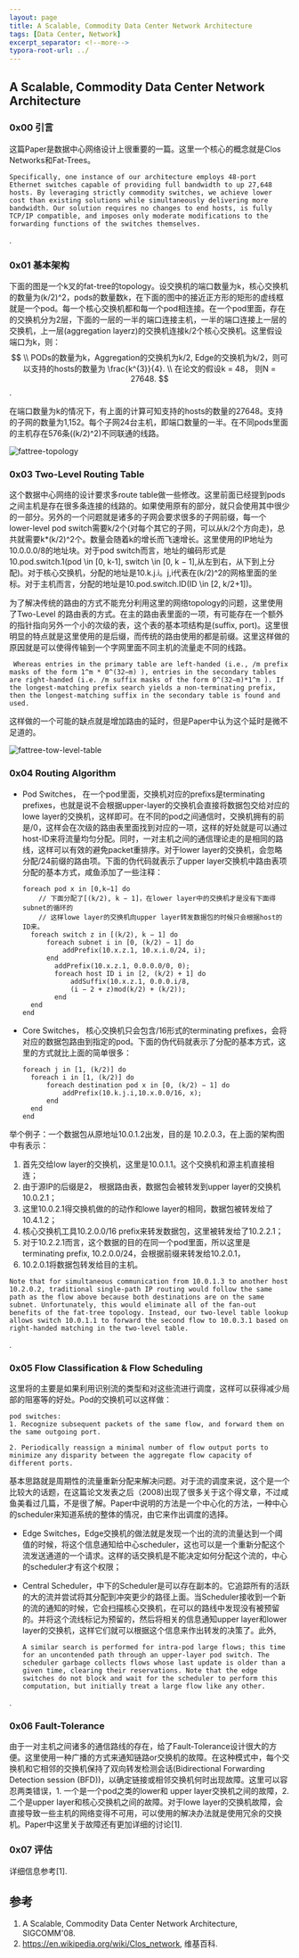 ```yaml
---
layout: page
title: A Scalable, Commodity Data Center Network Architecture
tags: [Data Center, Network]
excerpt_separator: <!--more-->
typora-root-url: ../
---
```


## A Scalable, Commodity Data Center Network Architecture

### 0x00 引言

  这篇Paper是数据中心网络设计上很重要的一篇。这里一个核心的概念就是Clos Networks和Fat-Trees。

```
Specifically, one instance of our architecture employs 48-port Ethernet switches capable of providing full bandwidth to up 27,648 hosts. By leveraging strictly commodity switches, we achieve lower cost than existing solutions while simultaneously delivering more bandwidth. Our solution requires no changes to end hosts, is fully TCP/IP compatible, and imposes only moderate modifications to the forwarding functions of the switches themselves.
```

.

### 0x01 基本架构

下面的图是一个k叉的fat-tree的topology。设交换机的端口数量为k，核心交换机的数量为(k/2)^2，pods的数量数k，在下面的图中的接近正方形的矩形的虚线框就是一个pod。每一个核心交换机都和每一个pod相连接。在一个pod里面，存在的交换机分为2层，下面的一层的一半的端口连接主机，一半的端口连接上一层的交换机，上一层(aggregation layerz)的交换机连接k/2个核心交换机。这里假设端口为k，则：
$$
\\ PODs的数量为k，Aggregation的交换机为k/2, Edge的交换机为k/2，则可以支持的hosts的数量为 \frac{k^{3}}{4}. \\
在论文的假设k = 48， 则N = 27648.
$$
.

在端口数量为k的情况下，有上面的计算可知支持的hosts的数量的27648。支持的子网的数量为1,152。每个子网24台主机，即端口数量的一半。在不同pods里面的主机存在576条((k/2)^2)不同联通的线路。

![fattree-topology](/assets/img/fattree-topology.png)

### 0x03 Two-Level Routing Table

  这个数据中心网络的设计要求多route table做一些修改。这里前面已经提到pods之间主机是存在很多条连接的线路的。如果使用原有的部分，就只会使用其中很少的一部分。另外的一个问题就是诸多的子网会要求很多的子网前缀，每一个lower-level pod switch需要k/2个(对每个其它的子网，可以从k/2个方向走)，总共就需要k*(k/2)^2个。数量会随着k的增长而飞速增长。这里使用的IP地址为10.0.0.0/8的地址块。对于pod switch而言，地址的编码形式是10.pod.switch.1(pod \in [0, k-1], switch \in  [0, k − 1],从左到右，从下到上分配)。对于核心交换机，分配的地址是10.k.j.i。j,i代表在(k/2)^2的网格里面的坐标。对于主机而言，分配的地址是10.pod.switch.ID(ID \in  [2, k/2+1])。

  为了解决传统的路由的方式不能充分利用这里的网络topology的问题，这里使用了Two-Level 的路由表的方式。在主的路由表里面的一项，有可能存在一个额外的指针指向另外一个小的次级的表，这个表的基本项结构是(suffix, port)。这里很明显的特点就是这里使用的是后缀，而传统的路由使用的都是前缀。这里这样做的原因就是可以使得传输到一个字网里面不同主机的流量走不同的线路。

```
 Whereas entries in the primary table are left-handed (i.e., /m prefix masks of the form 1^m * 0^(32−m) ), entries in the secondary tables are right-handed (i.e. /m suffix masks of the form 0^(32−m)*1^m ). If the longest-matching prefix search yields a non-terminating prefix, then the longest-matching suffix in the secondary table is found and used.
```

这样做的一个可能的缺点就是增加路由的延时，但是Paper中认为这个延时是微不足道的。

![fattree-tow-level-table](/assets/img/fattree-tow-level-table.png)  

### 0x04 Routing Algorithm

* Pod Switches， 在一个pod里面，交换机对应的prefixs是terminating prefixes，也就是说不会根据upper-layer的交换机会直接将数据包交给对应的lowe layer的交换机，这样即可。在不同的pod之间通信时，交换机拥有的前是/0，这样会在次级的路由表里面找到对应的一项，这样的好处就是可以通过host-ID来将流量均匀分配。同时，一对主机之间的通信理论走的是相同的路线，这样可以有效的避免packet重排序。对于lower layer的交换机，会忽略分配/24前缀的路由项。下面的伪代码就表示了upper layer交换机中路由表项分配的基本方式，咸鱼添加了一些注释：

  ```
  foreach pod x in [0,k−1] do
      // 下面分配了[(k/2), k − 1]，在lower layer中的交换机才是没有下面得subnet的循环的
      // 这样lowe layer的交换机向upper layer转发数据包的时候只会根据host的ID来。
  	foreach switch z in [(k/2), k − 1] do
  		foreach subnet i in [0, (k/2) − 1] do
  			addPrefix(10.x.z.1, 10.x.i.0/24, i);
  		end
          addPrefix(10.x.z.1, 0.0.0.0/0, 0); 
          foreach host ID i in [2, (k/2) + 1] do
              addSuffix(10.x.z.1, 0.0.0.i/8,
              (i − 2 + z)mod(k/2) + (k/2)); 
          end
  	end 
  end
  ```

* Core Switches， 核心交换机只会包含/16形式的terminating prefixes，会将对应的数据包路由到指定的pod。下面的伪代码就表示了分配的基本方式，这里的方式就比上面的简单很多：

  ```
  foreach j in [1, (k/2)] do 
  	foreach i in [1, (k/2)] do
  		foreach destination pod x in [0, (k/2) − 1] do 
  			addPrefix(10.k.j.i,10.x.0.0/16, x);
  		end
  	end 
  end
  ```

 举个例子：一个数据包从原地址10.0.1.2出发，目的是 10.2.0.3，在上面的架构图中有表示：

1. 首先交给low layer的交换机，这里是10.0.1.1。这个交换机和源主机直接相连；
2. 由于源IP的后缀是2， 根据路由表，数据包会被转发到upper layer的交换机10.0.2.1；
3. 这里10.0.2.1得交换机做的的动作和lowe layer的相同，数据包被转发给了10.4.1.2；
4. 核心交换机工具10.2.0.0/16 prefix来转发数据包，这里被转发给了10.2.2.1；
5. 对于10.2.2.1而言，这个数据的目的在同一个pod里面，所以这里是terminating prefix, 10.2.0.0/24，会根据前缀来转发给10.2.0.1，
6. 10.2.0.1将数据包转发给目的主机。

```
Note that for simultaneous communication from 10.0.1.3 to another host 10.2.0.2, traditional single-path IP routing would follow the same path as the flow above because both destinations are on the same subnet. Unfortunately, this would eliminate all of the fan-out benefits of the fat-tree topology. Instead, our two-level table lookup allows switch 10.0.1.1 to forward the second flow to 10.0.3.1 based on right-handed matching in the two-level table.
```

.

### 0x05 Flow Classification & Flow Scheduling

  这里将的主要是如果利用识别流的类型和对这些流进行调度，这样可以获得减少局部的阻塞等的好处。Pod的交换机可以这样做：

```
pod switches:
1. Recognize subsequent packets of the same flow, and forward them on the same outgoing port.

2. Periodically reassign a minimal number of flow output ports to minimize any disparity between the aggregate flow capacity of different ports.

```

基本思路就是周期性的流量重新分配来解决问题。对于流的调度来说，这个是一个比较大的话题，在这篇论文发表之后（2008)出现了很多关于这个得文章，不过咸鱼美看过几篇，不是很了解。Paper中说明的方法是一个中心化的方法，一种中心的scheduler来知道系统的整体的情况，由它来作出调度的选择。

* Edge Switches，Edge交换机的做法就是发现一个出的流的流量达到一个阈值的时候，将这个信息通知给中心scheduler，这也可以是一个重新分配这个流发送通道的一个请求。这样的话交换机是不能决定如何分配这个流的，中心的scheduler才有这个权限；

* Central Scheduler，中下的Scheduler是可以存在副本的。它追踪所有的活跃的大的流并尝试将其分配到冲突更少的路径上面。当Scheduler接收到一个新的流的通知的时候，它会扫描核心交换机，在可以的路线中发现没有被预留的。并将这个流线标记为预留的，然后将相关的信息通知upper layer和lower layer的交换机，这样它们就可以根据这个信息来作出转发的决策了。此外,

  ```
  A similar search is performed for intra-pod large flows; this time for an uncontended path through an upper-layer pod switch. The scheduler garbage collects flows whose last update is older than a given time, clearing their reservations. Note that the edge switches do not block and wait for the scheduler to perform this computation, but initially treat a large flow like any other.
  ```

.

### 0x06 Fault-Tolerance

  由于一对主机之间诸多的通信路线的存在，给了Fault-Tolerance设计很大的方便。这里使用一种广播的方式来通知链路or交换机的故障。在这种模式中，每个交换机和它相邻的交换机保持了双向转发检测会话(Bidirectional Forwarding Detection session (BFD))，以确定链接或相邻交换机何时出现故障。这里可以容忍两类错误，1. 一个是一个pod之类的lower和 upper layer交换机之间的故障，2. 二个是upper layer和核心交换机之间的故障。对于lowe layer的交换机故障，会直接导致一些主机的网络变得不可用，可以使用的解决办法就是使用冗余的交换机。Paper中这里关于故障还有更加详细的讨论[1].

### 0x07 评估

  详细信息参考[1].

## 参考

1. A Scalable, Commodity Data Center Network Architecture, SIGCOMM'08.
2. https://en.wikipedia.org/wiki/Clos_network, 维基百科.

